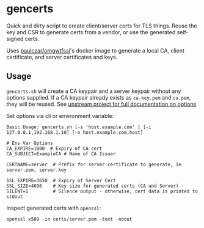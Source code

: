 # gencerts
Quick and dirty script to create client/server certs for TLS things. Reuse the key and CSR to generate certs from a vendor, or use the generated self-signed certs.

Uses [paulczar/omgwtfssl](https://github.com/superseb/omgwtfssl)'s docker image to generate a local CA, client certificate, and server certificates and keys.

## Usage

`gencerts.sh` will create a CA keypair and a server keypair without any options supplied. If a CA keypair already exists as `ca-key.pem` and `ca.pem`, they will be reused.
See [upstream project for full documentation on options](https://github.com/superseb/omgwtfssl)

Set options via cli or environment variable:

```
Basic Usage: gencerts.sh [-s 'host.example.com' ] [-i 127.0.0.1,192.168.1.10] [-n host.example.com,host]

# Env Var Options
CA_EXPIRE=1000  # Expiry of CA cert
CA_SUBJECT=ExampleCA # Name of CA Issuer

CERTNAME=server  # Prefix for server certificate to generate, ie server.pem, server.key

SSL_EXPIRE=3650  # Expiry of Server Cert
SSL_SIZE=4096    # Key size for generated certs (CA and Server)
SILENT=1         # Silence output - otherwise, cert data is printed to stdout
```

Inspect generated certs with `openssl`:

```
openssl x509 -in certs/server.pem -text -noout
```
